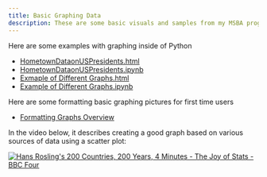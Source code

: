 ```yaml
---
title: Basic Graphing Data
description: These are some basic visuals and samples from my MSBA program at the College of William and Mary
---
```

Here are some examples with graphing inside of Python
- [HometownDataonUSPresidents.html](HometownDataonUSPresidents.html)
- [HometownDataonUSPresidents.ipynb](HometownDataonUSPresidents.ipynb)
- [Exmaple of Different Graphs.html](ExampleofDifferentGraphs.html)
- [Example of Different Graphs.ipynb](ExampleofDifferentGraphs.ipynb)

Here are some formatting basic graphing pictures for first time users
- [Formatting Graphs Overview](https://github.com/EnGinear87/Sample_Graphing_Data)

In the video below, it describes creating a good graph based on various sources of data using a scatter plot:

[![Hans Rosling's 200 Countries, 200 Years, 4 Minutes - The Joy of Stats - BBC Four](https://img.youtube.com/vi/jbkSRLYSojo/0.jpg)](https://youtu.be/jbkSRLYSojo?)


